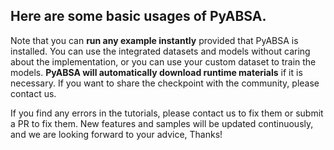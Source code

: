 ## Here are some basic usages of PyABSA. 

Note that you can **run any example instantly** provided that PyABSA is installed. You can use the integrated datasets and models without caring about the implementation, or you can use your custom dataset to train the models. **PyABSA will automatically download runtime materials** if it is necessary. If you want to share the checkpoint with the community, please contact us.

If you find any errors in the tutorials, 
please contact us to fix them or submit a PR to fix them.
New features and samples will be updated continuously, 
and we are looking forward to your advice, Thanks!


